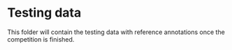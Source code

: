 # Testing data

This folder will contain the testing data with reference annotations once the competition is finished.
